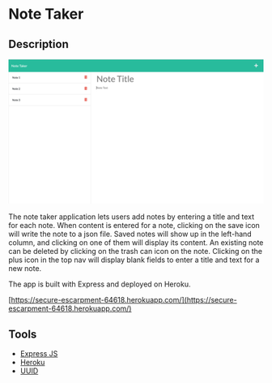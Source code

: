 # Note Taker

## Description
![Screenshot of the note taker application](note-taker-image.png)

The note taker application lets users add notes by entering a title and text for each note. When content is entered for a note, clicking on the save icon will write the note to a json file. Saved notes will show up in the left-hand column, and clicking on one of them will display its content. An existing note can be deleted by clicking on the trash can icon on the note. Clicking on the plus icon in the top nav will display blank fields to enter a title and text for a new note. 

The app is built with Express and deployed on Heroku.

[https://secure-escarpment-64618.herokuapp.com/](https://secure-escarpment-64618.herokuapp.com/)

## Tools
- [Express JS](http://expressjs.com)
- [Heroku](https://www.heroku.com)
- [UUID](https://www.npmjs.com/package/uuid)